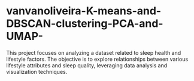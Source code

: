 # vanvanoliveira-K-means-and-DBSCAN-clustering-PCA-and-UMAP-
This project focuses on analyzing a dataset related to sleep health and lifestyle factors. The objective is to explore relationships between various lifestyle attributes and sleep quality, leveraging data analysis and visualization techniques. 
